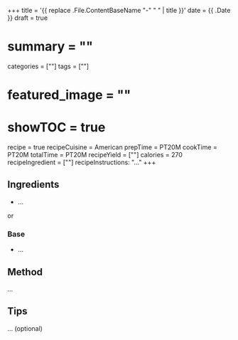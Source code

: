+++
title = '{{ replace .File.ContentBaseName "-" " " | title }}'
date = {{ .Date }}
draft = true
# summary = ""
categories = [""]
tags = [""]
# featured_image = ""
# showTOC = true

recipe = true
recipeCuisine = American
prepTime = PT20M
cookTime = PT20M
totalTime = PT20M
recipeYield = [""]
calories = 270
recipeIngredient = [""]
recipeInstructions: "..."
+++

## Ingredients

- ...

or 
### Base 
- ...

## Method

...

## Tips

... (optional)